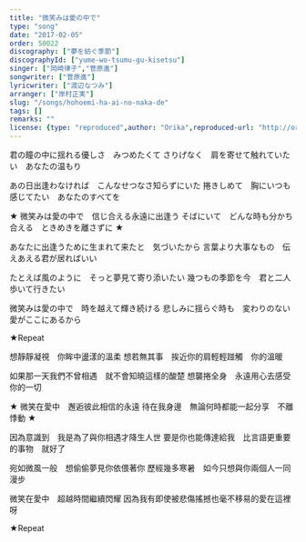 ```yaml
---
title: "微笑みは愛の中で"
type: "song"
date: "2017-02-05"
order: 50022
discography: ["夢を紡ぐ季節"]
discographyId: ["yume-wo-tsumu-gu-kisetsu"]
singer: ["岡崎律子","菅原進"]
songwriter: ["菅原進"]
lyricwriter: ["渡辺なつみ"]
arranger: ["岸村正実"]
slug: "/songs/hohoemi-ha-ai-no-naka-de"
tags: []
remarks: ""
license: {type: "reproduced",author: "Orika",reproduced-url: "http://orikamushi.myweb.hinet.net",reproduced-website: "織歌蟲"}
---
```


君の瞳の中に揺れる優しさ　みつめたくて
さりげなく　肩を寄せて触れていたい　あなたの温もり

あの日出逢わなければ　こんなせつなさ知らずにいた
捲きしめて　胸にいつも感じてたい　あなたのすべてを

★ 微笑みは愛の中で　信じ合える永遠に出逢う
そばにいて　どんな時も分かち合える　ときめきを離さずに ★

あなたに出逢うために生まれて来たと　気づいたから
言葉より大事なもの　伝えあえる君が居ればいい

たとえば風のように　そっと夢見て寄り添いたい
幾つもの季節を今　君と二人歩いて行きたい

微笑みは愛の中で　時を越えて輝き続ける
悲しみに揺らぐ時も　変わりのない愛がここにあるから

★Repeat

<!-- 翻译 -->

想靜靜凝視　你眸中盪漾的溫柔
想若無其事　挨近你的肩輕輕踫觸　你的溫暖

如果那一天我們不曾相遇　就不會知曉這樣的酸楚
想襲捲全身　永遠用心去感受　你的一切

★ 微笑在愛中　邂逅彼此相信的永遠
待在我身邊　無論何時都能一起分享　不離悸動 ★

因為意識到　我是為了與你相遇才降生人世
要是你也能傳達給我　比言語更重要的事物　就好了

宛如微風一般　想偷偷夢見你依偎著你
歷經幾多寒暑　如今只想與你兩個人一同漫步

微笑在愛中　超越時間繼續閃耀
因為我有即使被悲傷搖撼也毫不移易的愛在這裡呀

★Repeat
